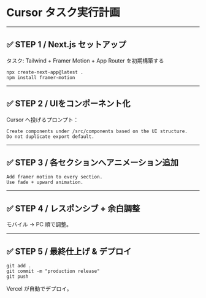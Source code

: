 # Cursor タスク実行計画

---

## ✅ STEP 1 / Next.js セットアップ
タスク: Tailwind + Framer Motion + App Router を初期構築する

```
npx create-next-app@latest .
npm install framer-motion
```

---

## ✅ STEP 2 / UIをコンポーネント化
Cursor へ投げるプロンプト：

```
Create components under /src/components based on the UI structure.
Do not duplicate export default.
```

---

## ✅ STEP 3 / 各セクションへアニメーション追加

```
Add framer motion to every section.
Use fade + upward animation.
```

---

## ✅ STEP 4 / レスポンシブ + 余白調整
モバイル → PC 順で調整。

---

## ✅ STEP 5 / 最終仕上げ & デプロイ

```
git add .
git commit -m "production release"
git push
```

Vercel が自動でデプロイ。
